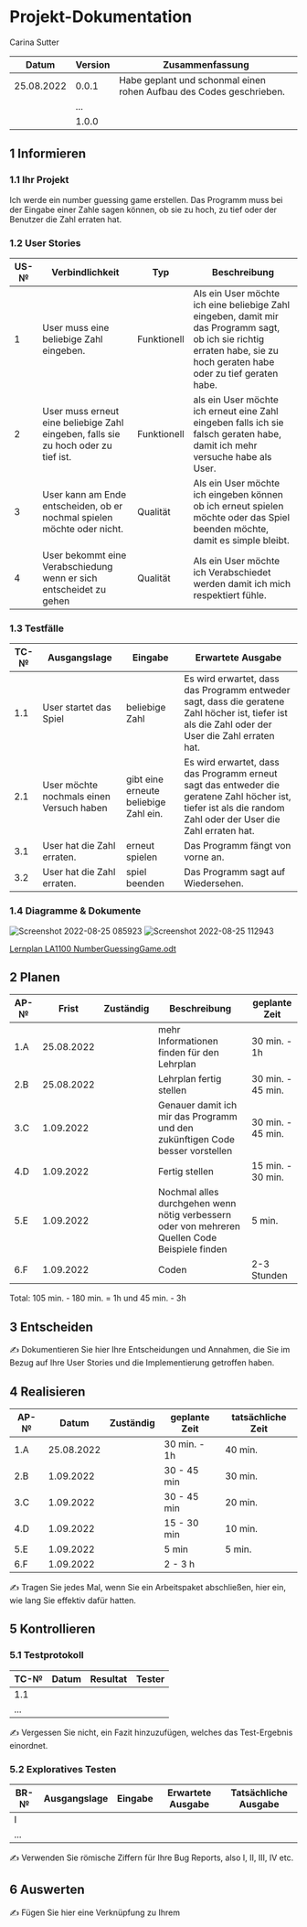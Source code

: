 # Projekt-Dokumentation

Carina Sutter

| Datum | Version | Zusammenfassung                                              |
| ----- | ------- | ------------------------------------------------------------ |
|25.08.2022| 0.0.1| Habe geplant und schonmal einen rohen Aufbau des Codes geschrieben. | 
|       | ...     |                                                              |
|       | 1.0.0   |                                                              |

## 1 Informieren

### 1.1 Ihr Projekt

Ich werde ein number guessing game erstellen. Das Programm muss bei der Eingabe einer Zahle sagen können, ob sie zu hoch, zu tief oder der Benutzer die Zahl erraten hat.

### 1.2 User Stories
| US-№ | Verbindlichkeit | Typ  | Beschreibung                       |
| ---- | --------------- | ---- | ---------------------------------- |
| 1    |User muss eine beliebige Zahl eingeben. | Funktionell | Als ein User möchte ich eine beliebige Zahl eingeben, damit mir das Programm sagt, ob ich sie richtig erraten habe, sie zu hoch geraten habe oder zu tief geraten habe. |
| 2    |User muss erneut eine beliebige Zahl eingeben, falls sie zu hoch oder zu tief ist. | Funktionell | als ein User möchte ich erneut eine Zahl eingeben falls ich sie falsch geraten habe, damit ich mehr versuche habe als User. |
| 3    |User kann am Ende entscheiden, ob er nochmal spielen möchte oder nicht. | Qualität| Als ein User möchte ich eingeben können ob ich erneut spielen möchte oder das Spiel beenden möchte, damit es simple bleibt. |
| 4    | User bekommt eine Verabschiedung wenn er sich entscheidet zu gehen| Qualität| Als ein User möchte ich Verabschiedet werden damit ich mich respektiert fühle. |

### 1.3 Testfälle

| TC-№ | Ausgangslage | Eingabe | Erwartete Ausgabe |
| ---- | ------------ | ------- | ----------------- |
| 1.1  | User startet das Spiel| beliebige Zahl| Es wird erwartet, dass das Programm entweder sagt, dass die geratene Zahl höcher ist, tiefer ist als die Zahl oder der User die Zahl erraten hat.|
| 2.1  | User möchte nochmals einen Versuch haben| gibt eine erneute beliebige Zahl ein. | Es wird erwartet, dass das Programm erneut sagt das entweder die geratene Zahl höcher ist, tiefer ist als die random Zahl oder der User die Zahl erraten hat.|
| 3.1 | User hat die Zahl erraten. | erneut spielen| Das Programm fängt von vorne an. |
| 3.2 | User hat die Zahl erraten. | spiel beenden| Das Programm sagt auf Wiedersehen. |

### 1.4 Diagramme & Dokumente

![Screenshot 2022-08-25 085923](https://user-images.githubusercontent.com/111045656/186597077-9529cbb2-0c40-45b6-8f7b-6828beafe5b0.png)
![Screenshot 2022-08-25 112943](https://user-images.githubusercontent.com/111045656/186629514-0855dbf1-5b8d-4299-aaaa-bd1dae973c5f.png)

[Lernplan LA1100 NumberGuessingGame.odt](https://github.com/BBBlernende/LA1100/files/9423356/Lernplan.LA1100.NumberGuessingGame.odt)




## 2 Planen

| AP-№ | Frist | Zuständig | Beschreibung | geplante Zeit |
| ---- | ----- | --------- | ------------ | ------------- |
| 1.A  |25.08.2022|          | mehr Informationen finden für den Lehrplan|30 min. - 1h|
| 2.B  |25.08.2022|          | Lehrplan fertig stellen|30 min. - 45 min.|
| 3.C  |1.09.2022|           | Genauer damit ich mir das Programm und den zukünftigen Code besser vorstellen|30 min. - 45 min.|
| 4.D  |1.09.2022|           | Fertig stellen| 15 min. - 30 min.|
| 5.E  |1.09.2022|           |Nochmal alles durchgehen wenn nötig verbessern oder von mehreren Quellen Code Beispiele finden|5 min.|
| 6.F  |1.09.2022|           | Coden | 2-3 Stunden |

Total: 105 min. - 180 min. = 1h und 45 min. - 3h


## 3 Entscheiden

✍️ Dokumentieren Sie hier Ihre Entscheidungen und Annahmen, die Sie im Bezug auf Ihre User Stories und die Implementierung getroffen haben.

## 4 Realisieren

| AP-№ | Datum | Zuständig | geplante Zeit | tatsächliche Zeit |
| ---- | ----- | --------- | ------------- | ----------------- |
| 1.A  |25.08.2022|           |30 min. - 1h|      40 min.      |
| 2.B  |1.09.2022 |           |30 - 45 min |      30 min.      |
| 3.C  |1.09.2022 |           |30 - 45 min |      20 min.      |
| 4.D  |1.09.2022 |           |15 - 30 min |      10 min.      |
| 5.E  |1.09.2022 |           |5 min       |       5 min.      |
| 6.F  |1.09.2022 |           | 2 - 3 h    |                   |

✍️ Tragen Sie jedes Mal, wenn Sie ein Arbeitspaket abschließen, hier ein, wie lang Sie effektiv dafür hatten.

## 5 Kontrollieren

### 5.1 Testprotokoll

| TC-№ | Datum | Resultat | Tester |
| ---- | ----- | -------- | ------ |
| 1.1  |       |          |        |
| ...  |       |          |        |

✍️ Vergessen Sie nicht, ein Fazit hinzuzufügen, welches das Test-Ergebnis einordnet.

### 5.2 Exploratives Testen

| BR-№ | Ausgangslage | Eingabe | Erwartete Ausgabe | Tatsächliche Ausgabe |
| ---- | ------------ | ------- | ----------------- | -------------------- |
| I    |              |         |                   |                      |
| ...  |              |         |                   |                      |

✍️ Verwenden Sie römische Ziffern für Ihre Bug Reports, also I, II, III, IV etc.

## 6 Auswerten

✍️ Fügen Sie hier eine Verknüpfung zu Ihrem 
